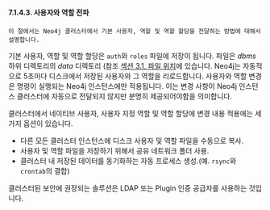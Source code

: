 
#### 7.1.4.3. 사용자와 역할 전파

```
이 절에서는 Neo4j 클러스터에서 기본 사용자, 역할 및 역할 할당을 전달하는 방법에 대해서 설명합니다. 
```


기본 사용자, 역할 및 역할 할당은 ```auth```와 ```roles``` 파일에 저장이 됩니다. 파일은 *dbms* 하위 디렉토리의 *data* 디렉토리 (참조 [섹션 3.1, 파일 위치](/configuration/file-locations.md)에 있습니다. Neo4j는 자동적으로 5초마다 디스크에서 저장된 사용자와 그 역할을 리로드합니다. 사용자와 역할 변경은 명령이 실행되는 Neo4j 인스턴스에만 적용됩니다. 이는 변경 사항이 Neo4j 인스턴스 클러스터에 자동으로 전달되지 않지만 분명히 제공되어야함을 의미합니다.

클러스터에서 네이티브 사용자, 사용자 지정 역할 및 역할 할당에 변경 내용 적용에는 세 가지 옵션이 있습니다.

- 다른 모든 클러스터 인스턴스에 디스크 사용자 및 역할 파일을 수동으로 복사.
- 사용자 및 역할 파일을 저장하기 위해서 공유 네트워크 폴더 사용.
- 클러스터 내 저장된 데이터를 동기화하는 자동 프로세스 생성.(예. ```rsync```와 ```crontab```의 결합)

클러스터된 보안에 권장되는 솔루션은 LDAP 또는 Plugin 인증 공급자를 사용하는 것입니다.
